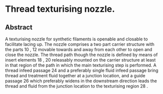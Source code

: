 # Thread texturising nozzle.

## Abstract
A texturising nozzle for synthetic filaments is openable and closable to facilitate lacing up. The nozzle comprises a two part carrier structure with the parts 10 , 12 movable towards and away from each other to open and close the nozzle. The thread path though the nozzle is defined by means of insert elements 18 , 20 releasably mounted on the carrier structure at least in that region of the path in which the main texturising step is performed. A thread infeed passage 24 and a preferably single fluid infeed passage bring thread and treatment fluid together at a junction location, and a guide passage 26 which preferably widens in the downstream direction leads the thread and fluid from the junction location to the texturising region 28 .